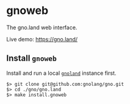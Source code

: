 # gnoweb

The gno.land web interface.

Live demo: https://gno.land/

## Install `gnoweb`

Install and run a local [`gnoland`](../gnoland) instance first.

    $> git clone git@github.com:gnolang/gno.git
    $> cd ./gno/gno.land
    $> make install.gnoweb
